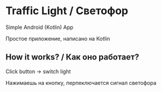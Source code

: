 # Traffic Light / Светофор
Simple Android (Kotlin) App

Простое приложение, написано на Kotlin

## How it works? / Как оно работает?
Click button → switch light

Нажимаешь на кнопку, перпеключается сигнал светофора

